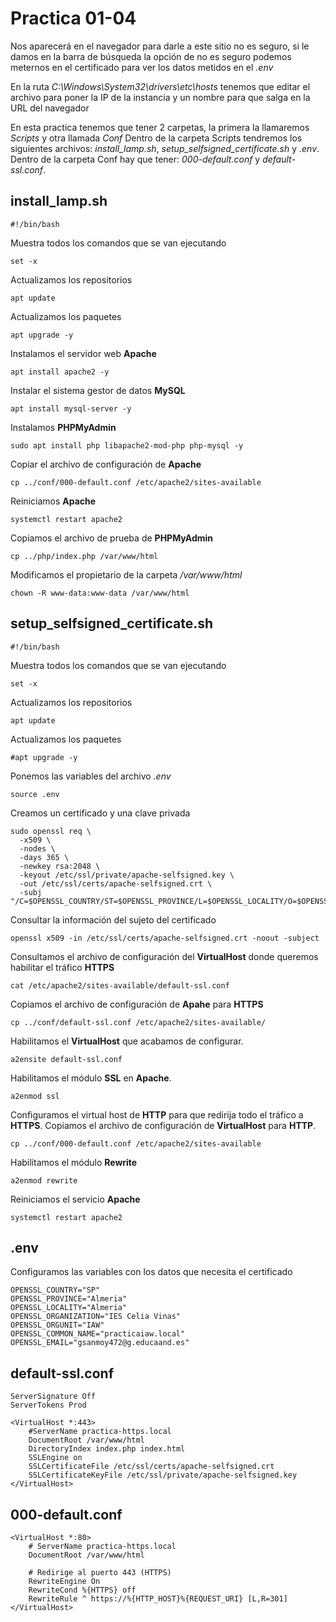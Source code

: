 
# Practica 01-04
Nos aparecerá en el navegador para darle a este sitio no es seguro, si le damos en la barra de búsqueda la opción de no es seguro podemos meternos en el certificado para ver los datos metidos en el *.env*

En la ruta *C:\Windows\System32\drivers\etc\hosts* tenemos que editar el archivo para poner la IP de la instancia y un nombre para que salga en la URL del navegador

En esta practica tenemos que tener 2 carpetas, la primera la llamaremos *Scripts* y otra llamada *Conf*
Dentro de la carpeta Scripts tendremos los siguientes archivos: 
*install_lamp.sh*, *setup_selfsigned_certificate.sh* y *.env*.
Dentro de la carpeta Conf hay que tener: *000-default.conf* y *default-ssl.conf*.
## install_lamp.sh

    #!/bin/bash

Muestra todos los comandos que se van ejecutando

    set -x
Actualizamos los repositorios

    apt update

Actualizamos los paquetes 

    apt upgrade -y

Instalamos el servidor web **Apache**

    apt install apache2 -y

Instalar  el sistema gestor de datos **MySQL**

    apt install mysql-server -y

Instalamos **PHPMyAdmin**

    sudo apt install php libapache2-mod-php php-mysql -y

Copiar el archivo de configuración de **Apache**

    cp ../conf/000-default.conf /etc/apache2/sites-available

Reiniciamos **Apache**

    systemctl restart apache2

Copiamos el archivo de prueba de **PHPMyAdmin**

    cp ../php/index.php /var/www/html

Modificamos el propietario de la carpeta */var/www/html*

    chown -R www-data:www-data /var/www/html


## setup_selfsigned_certificate.sh

    #!/bin/bash

Muestra todos los comandos que se van ejecutando

    set -x

Actualizamos los repositorios

    apt update

Actualizamos los paquetes 

    #apt upgrade -y

Ponemos las variables del archivo *.env*

    source .env

Creamos un certificado y una clave privada

    sudo openssl req \
      -x509 \
      -nodes \
      -days 365 \
      -newkey rsa:2048 \
      -keyout /etc/ssl/private/apache-selfsigned.key \
      -out /etc/ssl/certs/apache-selfsigned.crt \
      -subj "/C=$OPENSSL_COUNTRY/ST=$OPENSSL_PROVINCE/L=$OPENSSL_LOCALITY/O=$OPENSSL_ORGANIZATION/OU=$OPENSSL_ORGUNIT/CN=$OPENSSL_COMMON_NAME/emailAddress=$OPENSSL_EMAIL"

Consultar la información del sujeto del certificado

    openssl x509 -in /etc/ssl/certs/apache-selfsigned.crt -noout -subject

Consultamos el archivo de configuración del **VirtualHost** donde queremos habilitar el tráfico **HTTPS**

    cat /etc/apache2/sites-available/default-ssl.conf

Copiamos el archivo de configuración de **Apahe** para **HTTPS**

    cp ../conf/default-ssl.conf /etc/apache2/sites-available/

Habilitamos el **VirtualHost** que acabamos de configurar.

    a2ensite default-ssl.conf

Habilitamos el módulo **SSL** en **Apache**.

    a2enmod ssl

Configuramos el virtual host de **HTTP** para que redirija todo el tráfico a **HTTPS**.
Copiamos el archivo de configuración de **VirtualHost** para **HTTP**.

    cp ../conf/000-default.conf /etc/apache2/sites-available

Habilitamos el módulo **Rewrite**

    a2enmod rewrite

Reiniciamos el servicio **Apache**

    systemctl restart apache2

## .env
Configuramos las variables con los datos que necesita el certificado

    OPENSSL_COUNTRY="SP"
    OPENSSL_PROVINCE="Almeria"
    OPENSSL_LOCALITY="Almeria"
    OPENSSL_ORGANIZATION="IES Celia Vinas"
    OPENSSL_ORGUNIT="IAW"
    OPENSSL_COMMON_NAME="practicaiaw.local"
    OPENSSL_EMAIL="gsanmoy472@g.educaand.es"

## default-ssl.conf

    ServerSignature Off
    ServerTokens Prod
    
    <VirtualHost *:443>
        #ServerName practica-https.local
        DocumentRoot /var/www/html
        DirectoryIndex index.php index.html
        SSLEngine on
        SSLCertificateFile /etc/ssl/certs/apache-selfsigned.crt
        SSLCertificateKeyFile /etc/ssl/private/apache-selfsigned.key
    </VirtualHost>


## 000-default.conf

    <VirtualHost *:80>
        # ServerName practica-https.local
        DocumentRoot /var/www/html
    
        # Redirige al puerto 443 (HTTPS)
        RewriteEngine On
        RewriteCond %{HTTPS} off
        RewriteRule ^ https://%{HTTP_HOST}%{REQUEST_URI} [L,R=301]
    </VirtualHost>

